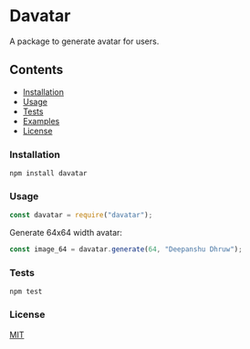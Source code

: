# Davatar

A package to generate avatar for users.

## Contents

- [Installation](###Installation)
- [Usage](###Usage)
- [Tests](###Tests)
- [Examples](###Examples)
- [License](###License)

### Installation

```
npm install davatar
```

### Usage

```js
const davatar = require("davatar");
```

Generate 64x64 width avatar:

```js
const image_64 = davatar.generate(64, "Deepanshu Dhruw");
```

### Tests

```
npm test
```

### License

[MIT](LICENSE)
